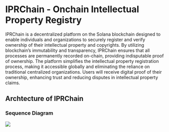 # IPRChain - Onchain Intellectual Property Registry

IPRChain is a decentralized platform on the Solana blockchain designed to enable individuals and organizations to securely register and verify ownership of their intellectual property and copyrights. By utilizing blockchain’s immutability and transparency, IPRChain ensures that all processes are permanently recorded on-chain, providing indisputable proof of ownership. The platform simplifies the intellectual property registration process, making it accessible globally and eliminating the reliance on traditional centralized organizations. Users will receive digital proof of their ownership, enhancing trust and reducing disputes in intellectual property claims.

## Archtecture of IPRChain

<!--# ![](architecture.png)-->

### Sequence Diagram

[![](https://mermaid.ink/img/pako:eNqdVm1P2zAQ_iuWpUkgFTY6KE0-dCp9EUiwdRQYmvrFSq6NR2JnjkPpEP9957yHpF01f6hS-znf-e65x36ljnSB2jSC3zEIB8acrRQLFoLgCJnS3OEhE5qMFDAtVXNhrvFPHDYXrtl6Ay0GUyWFBuESFpFbYE4508ReMOcpg37FQI9_RflUSyDSZ4IZaPY1U7L9LEO1BvYMBpp9fryaTedN4MzDXxkYYP75g_k-6IVIwR8-5InBo6x4pBXTXAoy9eU6RWTLR4NBfkqb3Ie-ZC65mpEp9yHFYR74M9PwLhlm5DO1PUYyCGOEzy-HR92zHrlkkddqkuULLTxwnhIcuRfclBuiiBx4OHFYWhZx1PKcj2wSt01zbJPZeEgmL3jy6Mv7rZLtfJ26TDH1RTPSfY6qgU6Uksom4zj0uYOhNI3yMGoZqRVgDIKD27QsEoOmWWlsMvfkOvVaNwA_2tc5cs2BnQ4Hg4xr6A-9QqX21ZGB6ruPrsY7d87IaXKAdY2wF_hKMB2rFgcZtu7A4MEld4873RQVSlMNylA4qXrHhHi4PVclX264adXZNbmTuLLbOuNGaZxUDBLODR1HxkLvRai7R2wXseQqSMixZ0nnseNgh-zJoTGPQp9tyAhQPpYtvK31kgvtfVaZL3WgkJqL2H_KxaNUmEyAa7FXkaP5wz8lxpcyJFNUsQlzPKxqPfRWAXpgPnfNbhOh1WarQVGEpENQcJLQWmyaVLlgGoOptnVpUYu-peSJF6z7LTjAwwpNWkudoI2iorRDi4qaoNIsG1oEAVMb3DmUSu9TtgdQKSPqN0N6P9ZzapAb8m0tQEUeD8lB2Rj7XRCVFk2VoOr8_1X-ewx4ZNN3B81WbUl_XYuZZtscFJp4C1pxeE5lsc1LRRgLNwl2lBxeb_NQgLPkJrfRjaFWu0Ubyc0pqvXe1cLviZOWuRSIa1gx33SDXG4lD-3QAFCtuItPs1cDW1DtQQALauOnC0sW-3pBF-INoSzWcr4RDrW1iqFDlYxXHrWXDK-vDo1D06XZuy6H4Ovmp5TVv9R-pS_U7nWP--f9z9aJdWadW32r16EbanePra7VO-13T0-6n84sq_fWoX8S-5MOBZejAt6k78jkOfn2F6m0K8s?type=png)](https://mermaid.live/edit#pako:eNqdVm1P2zAQ_iuWpUkgFTY6KE0-dCp9EUiwdRQYmvrFSq6NR2JnjkPpEP9957yHpF01f6hS-znf-e65x36ljnSB2jSC3zEIB8acrRQLFoLgCJnS3OEhE5qMFDAtVXNhrvFPHDYXrtl6Ay0GUyWFBuESFpFbYE4508ReMOcpg37FQI9_RflUSyDSZ4IZaPY1U7L9LEO1BvYMBpp9fryaTedN4MzDXxkYYP75g_k-6IVIwR8-5InBo6x4pBXTXAoy9eU6RWTLR4NBfkqb3Ie-ZC65mpEp9yHFYR74M9PwLhlm5DO1PUYyCGOEzy-HR92zHrlkkddqkuULLTxwnhIcuRfclBuiiBx4OHFYWhZx1PKcj2wSt01zbJPZeEgmL3jy6Mv7rZLtfJ26TDH1RTPSfY6qgU6Uksom4zj0uYOhNI3yMGoZqRVgDIKD27QsEoOmWWlsMvfkOvVaNwA_2tc5cs2BnQ4Hg4xr6A-9QqX21ZGB6ruPrsY7d87IaXKAdY2wF_hKMB2rFgcZtu7A4MEld4873RQVSlMNylA4qXrHhHi4PVclX264adXZNbmTuLLbOuNGaZxUDBLODR1HxkLvRai7R2wXseQqSMixZ0nnseNgh-zJoTGPQp9tyAhQPpYtvK31kgvtfVaZL3WgkJqL2H_KxaNUmEyAa7FXkaP5wz8lxpcyJFNUsQlzPKxqPfRWAXpgPnfNbhOh1WarQVGEpENQcJLQWmyaVLlgGoOptnVpUYu-peSJF6z7LTjAwwpNWkudoI2iorRDi4qaoNIsG1oEAVMb3DmUSu9TtgdQKSPqN0N6P9ZzapAb8m0tQEUeD8lB2Rj7XRCVFk2VoOr8_1X-ewx4ZNN3B81WbUl_XYuZZtscFJp4C1pxeE5lsc1LRRgLNwl2lBxeb_NQgLPkJrfRjaFWu0Ubyc0pqvXe1cLviZOWuRSIa1gx33SDXG4lD-3QAFCtuItPs1cDW1DtQQALauOnC0sW-3pBF-INoSzWcr4RDrW1iqFDlYxXHrWXDK-vDo1D06XZuy6H4Ovmp5TVv9R-pS_U7nWP--f9z9aJdWadW32r16EbanePra7VO-13T0-6n84sq_fWoX8S-5MOBZejAt6k78jkOfn2F6m0K8s)
